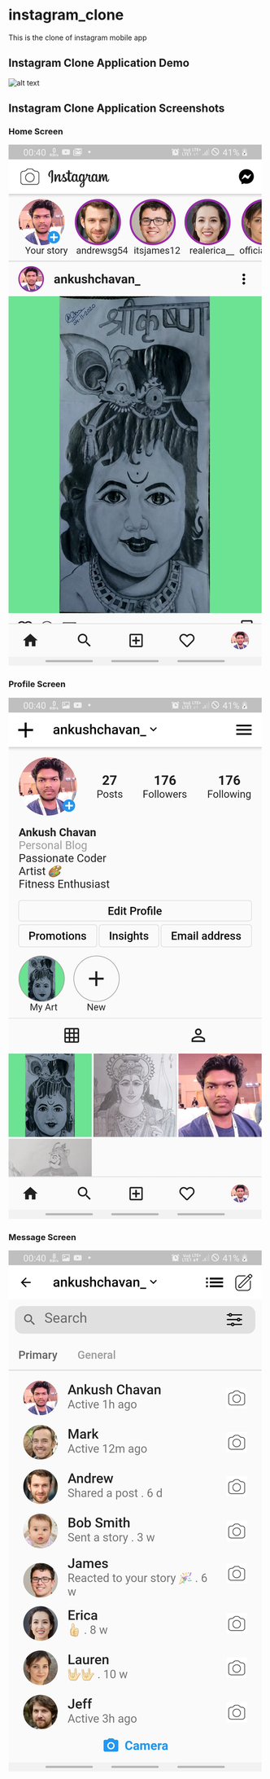 # instagram_clone

This is the clone of instagram mobile app

## Instagram Clone Application Demo
![alt text](thumbnails/Instagram_Clone.gif)

## Instagram Clone Application Screenshots
### Home Screen
![alt text](thumbnails/home_screen.jpg)
### Profile Screen
![alt text](thumbnails/profile_screen.jpg)
### Message Screen
![alt text](thumbnails/message_screen.jpg)
